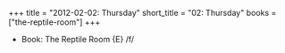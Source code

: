 +++
title = "2012-02-02: Thursday"
short_title = "02: Thursday"
books = ["the-reptile-room"]
+++


* Book: The Reptile Room {E} /f/
